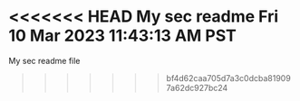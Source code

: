 <<<<<<< HEAD
My sec readme
Fri 10 Mar 2023 11:43:13 AM PST
=======
My sec readme file
>>>>>>> bf4d62caa705d7a3c0dcba819097a62dc927bc24
